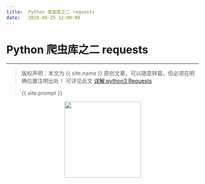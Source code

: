```yaml
---          
title:  Python 爬虫库之二 requests
date:   2018-08-25 12:00:00
---
```

# Python 爬虫库之二 requests
***
> 版权声明：本文为 {{ site.name }} 原创文章，可以随意转载，但必须在明确位置注明出处！
可详见此文
<a href="https://mp.weixin.qq.com/s/x8IlUOaqd-2F0NQjf_UJXw">详解 python3 Requests</a>

> {{ site.prompt }}

<div  align="center">
<img src="https://xuujii.github.io/images/wechart.jpg" width = "200" height = "200"/>